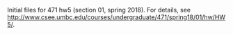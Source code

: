 Initial files for 471 hw5 (section 01, spring 2018).  For details, see http://www.csee.umbc.edu/courses/undergraduate/471/spring18/01/hw/HW5/.
